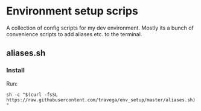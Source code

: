 # Environment setup scrips

A collection of config scripts for my dev environment. Mostly its a bunch of convenience scripts to add aliases etc. to the terminal.

## aliases.sh

### Install

Run:

`sh -c "$(curl -fsSL https://raw.githubusercontent.com/travega/env_setup/master/aliases.sh)"`
